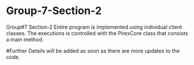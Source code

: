# Group-7-Section-2
Group#7 Section-2
Entire program is implemented using individual client classes. The executions is controlled with
the PirexCore class that consists a main method.

#Further Details will be added as soon as there are more updates to the code.
